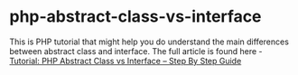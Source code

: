 # php-abstract-class-vs-interface
This is PHP tutorial that might help you do understand the main differences between abstract class and interface. 
The full article is found here - <a href="https://victorlava.com/tutorial-php-abstract-class-vs-interface-step-by-step-guide/">Tutorial: PHP Abstract Class vs Interface – Step By Step Guide</a>
